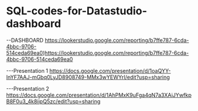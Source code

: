 # SQL-codes-for-Datastudio-dashboard
--DASHBOARD https://lookerstudio.google.com/reporting/b7ffe787-6cda-4bbc-9706-514ceda69ea0)https://lookerstudio.google.com/reporting/b7ffe787-6cda-4bbc-9706-514ceda69ea0

---Presentation 1 https://docs.google.com/presentation/d/1oaQYY-InYF7AAJ-mGbq0LyJD8908749-MMx3wYEWYrI/edit?usp=sharing

---Presentation 2 https://docs.google.com/presentation/d/1AhPMxK9uFga4qN7a3XAiJYwfkpB8F0u3_4k8iipQ5zc/edit?usp=sharing


